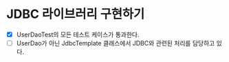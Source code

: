 # JDBC 라이브러리 구현하기  


- [X] UserDaoTest의 모든 테스트 케이스가 통과한다.  
- [ ] UserDao가 아닌 JdbcTemplate 클래스에서 JDBC와 관련된 처리를 담당하고 있다.